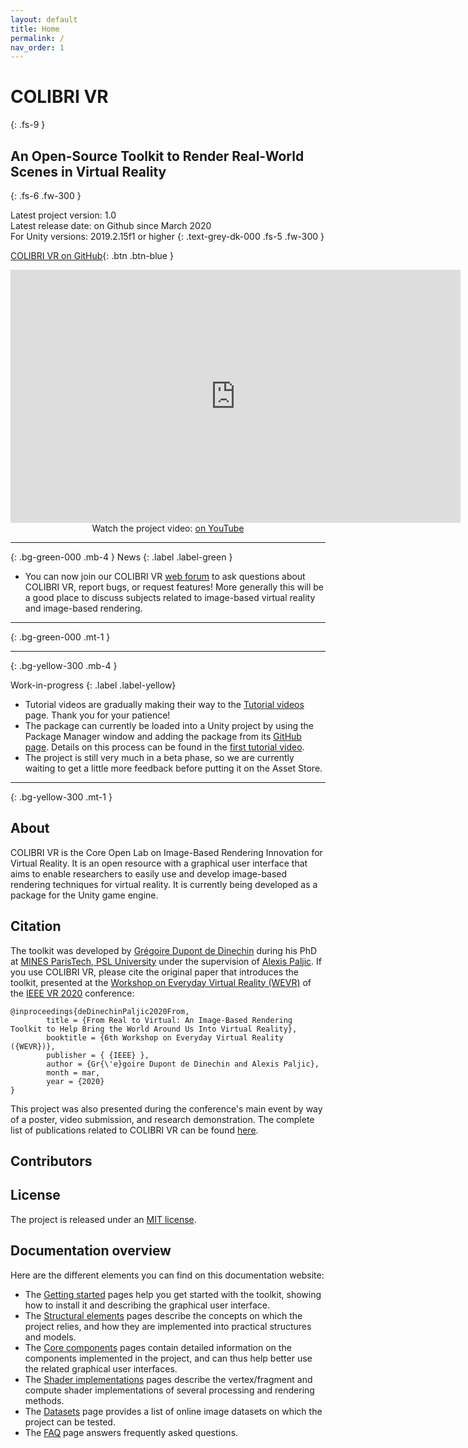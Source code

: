 ```yaml
---
layout: default
title: Home
permalink: /
nav_order: 1
---
```


# COLIBRI VR
{: .fs-9 }

## An Open-Source Toolkit to Render Real-World Scenes in Virtual Reality
{: .fs-6 .fw-300 }

Latest project version: 1.0 <br>
Latest release date: on Github since March 2020 <br>
For Unity versions: 2019.2.15f1 or higher
{: .text-grey-dk-000 .fs-5 .fw-300 }

[COLIBRI VR on GitHub](https://github.com/caor-mines-paristech/colibri-vr-unity-package/){: .btn .btn-blue }

<p align="center">
   <iframe width="720" height="405" src="https://www.youtube.com/embed/HtJarul_32c" frameborder="0" allow="accelerometer; autoplay; encrypted-media; gyroscope; picture-in-picture" allowfullscreen></iframe><br>
   Watch the project video: <a href="https://youtu.be/HtJarul_32c">on YouTube</a>
</p>

* * *
{: .bg-green-000 .mb-4 }
News
{: .label .label-green }

- You can now join our COLIBRI VR [web forum](https://groups.google.com/forum/#!forum/colibri-vr) to ask questions about COLIBRI VR, report bugs, or request features! More generally this will be a good place to discuss subjects related to image-based virtual reality and image-based rendering.

* * *
{: .bg-green-000 .mt-1 }

* * *
{: .bg-yellow-300 .mb-4  }

Work-in-progress
{: .label .label-yellow}

- Tutorial videos are gradually making their way to the [Tutorial videos](https://caor-mines-paristech.github.io/colibri-vr/getting-started/tutorial-videos) page. Thank you for your patience!
- The package can currently be loaded into a Unity project by using the Package Manager window and adding the package from its [GitHub page](https://github.com/caor-mines-paristech/colibri-vr-unity-package/). Details on this process can be found in the [first tutorial video](https://caor-mines-paristech.github.io/colibri-vr/getting-started/tutorial-videos#1-installing-the-colibri-vr-unity-package-from-github).
- The project is still very much in a beta phase, so we are currently waiting to get a little more feedback before putting it on the Asset Store.

* * *
{: .bg-yellow-300 .mt-1 }

## About

COLIBRI VR is the Core Open Lab on Image-Based Rendering Innovation for Virtual Reality. It is an open resource with a graphical user interface that aims to enable researchers to easily use and develop image-based rendering techniques for virtual reality. It is currently being developed as a package for the Unity game engine.

## Citation

The toolkit was developed by [Grégoire Dupont de Dinechin](http://greg3dinechin.com) during his PhD at [MINES ParisTech, PSL University](http://www.mines-paristech.eu/) under the supervision of [Alexis Paljic](https://www.researchgate.net/profile/Alexis_Paljic). If you use COLIBRI VR, please cite the original paper that introduces the toolkit, presented at the [Workshop on Everyday Virtual Reality (WEVR)](https://wevr.adalsimeone.me/program2020) of the [IEEE VR 2020](http://ieeevr.org/2020/) conference:

```
@inproceedings{deDinechinPaljic2020From,
        title = {From Real to Virtual: An Image-Based Rendering Toolkit to Help Bring the World Around Us Into Virtual Reality},
        booktitle = {6th Workshop on Everyday Virtual Reality ({WEVR})},
        publisher = { {IEEE} },
        author = {Gr{\'e}goire Dupont de Dinechin and Alexis Paljic},
        month = mar,
        year = {2020}
} 
```

This project was also presented during the conference's main event by way of a poster, video submission, and research demonstration. The complete list of publications related to COLIBRI VR can be found [here](http://greg3dinechin.com/publications).

## Contributors

<!---
<ul class="list-style-none">
{% for contributor in site.github.contributors %}
  <li class="d-inline-block mr-1">
     <a href="{{ contributor.html_url }}"><img src="{{ contributor.avatar_url }}" width="32" height="32" alt="{{ contributor.login }}"/></a>
  </li>
{% endfor %}
</ul>
-->

<script src="//code.jquery.com/jquery-3.2.1.min.js"></script>
<div id="contributors"></div>
<script>
    $().ready(function(){
        $.getJSON("https://api.github.com/repos/CAOR-MINES-ParisTech/colibri-vr-unity-package/contributors", function(data) {
              console.log(data);
              var items = [];
              $.each( data, function( key, val ) {
                items.push("<li class=\"d-inline-block mr-1\"><a href=\"" + val["html_url"] + "\"><img src=\"" + val["avatar_url"] + "\" width=\"32\" height=\"32\" alt=\"" + val["login"] + "\"/></a></li>");
              });
              $( "<ul/>", {
                "class": "list-style-none",
                html: items.join("")
              }).appendTo("#contributors");
      });
    });
</script>

## License

The project is released under an [MIT license](https://github.com/caor-mines-paristech/colibri-vr-unity-package/blob/master/LICENSE.md).

## Documentation overview

Here are the different elements you can find on this documentation website:

- The [Getting started](https://caor-mines-paristech.github.io/colibri-vr/getting-started) pages help you get started with the toolkit, showing how to install it and describing the graphical user interface.
- The [Structural elements](https://caor-mines-paristech.github.io/colibri-vr/structural-elements) pages describe the concepts on which the project relies, and how they are implemented into practical structures and models.
- The [Core components](https://caor-mines-paristech.github.io/colibri-vr/core-components) pages contain detailed information on the components implemented in the project, and can thus help better use the related graphical user interfaces.
- The [Shader implementations](https://caor-mines-paristech.github.io/colibri-vr/shader-implementations) pages describe the vertex/fragment and compute shader implementations of several processing and rendering methods.
- The [Datasets](https://caor-mines-paristech.github.io/colibri-vr/datasets) page provides a list of online image datasets on which the project can be tested.
- The [FAQ](https://caor-mines-paristech.github.io/colibri-vr/faq) page answers frequently asked questions.

